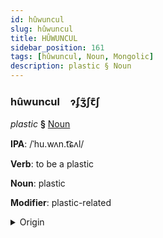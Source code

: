 ```yaml
---
id: hûwuncul
slug: hûwuncul
title: HÛWUNCUL
sidebar_position: 161
tags: [hûwuncul, Noun, Mongolic]
description: plastic § Noun
---
```


### hûwuncul&emsp;<span kind="abugida">ɂʄʒ̃ʃꞇ͊ʃ</span>

*plastic* **§** [Noun](../../tags/Noun)

**IPA**: /ˈhu.wʌn.t͡ɕʌl/

**Verb**: to be a plastic

**Noun**: plastic

**Modifier**: plastic-related

<details>
    <summary>Origin</summary>
    Mongolian хуванцар qubančir  /ˈxʊw̜ənt͡sər/<br/>
    <em>Mongolic Language Family</em>
</details>